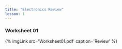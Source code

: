```yaml
---
title: "Electronics Review"
lesson: 1
---
```


### Worksheet 01
<div class='flex'>
	{% imgLink src='Worksheet01.pdf' caption='Review' %}
</div>
